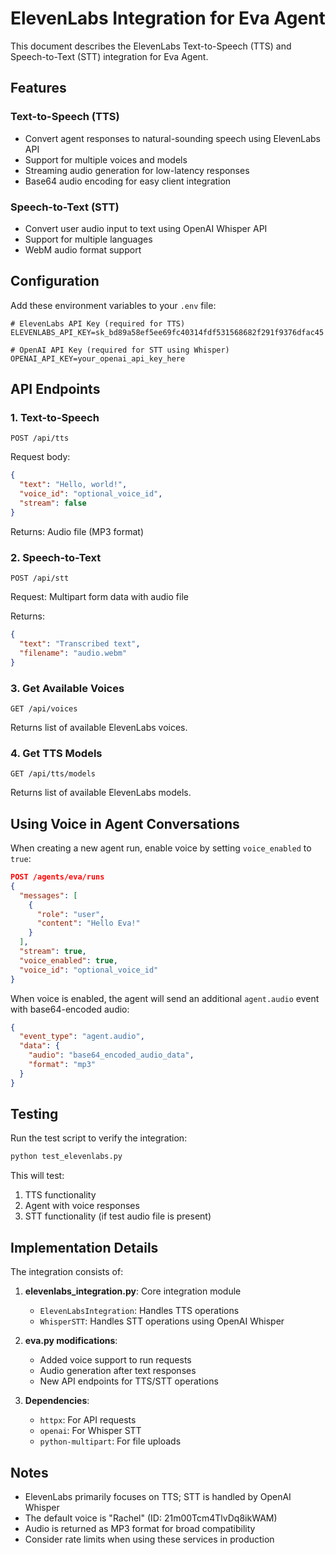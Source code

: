 # ElevenLabs Integration for Eva Agent

This document describes the ElevenLabs Text-to-Speech (TTS) and Speech-to-Text (STT) integration for Eva Agent.

## Features

### Text-to-Speech (TTS)
- Convert agent responses to natural-sounding speech using ElevenLabs API
- Support for multiple voices and models
- Streaming audio generation for low-latency responses
- Base64 audio encoding for easy client integration

### Speech-to-Text (STT)
- Convert user audio input to text using OpenAI Whisper API
- Support for multiple languages
- WebM audio format support

## Configuration

Add these environment variables to your `.env` file:

```env
# ElevenLabs API Key (required for TTS)
ELEVENLABS_API_KEY=sk_bd89a58ef5ee69fc40314fdf531568682f291f9376dfac45

# OpenAI API Key (required for STT using Whisper)
OPENAI_API_KEY=your_openai_api_key_here
```

## API Endpoints

### 1. Text-to-Speech
```
POST /api/tts
```

Request body:
```json
{
  "text": "Hello, world!",
  "voice_id": "optional_voice_id",
  "stream": false
}
```

Returns: Audio file (MP3 format)

### 2. Speech-to-Text
```
POST /api/stt
```

Request: Multipart form data with audio file

Returns:
```json
{
  "text": "Transcribed text",
  "filename": "audio.webm"
}
```

### 3. Get Available Voices
```
GET /api/voices
```

Returns list of available ElevenLabs voices.

### 4. Get TTS Models
```
GET /api/tts/models
```

Returns list of available ElevenLabs models.

## Using Voice in Agent Conversations

When creating a new agent run, enable voice by setting `voice_enabled` to `true`:

```json
POST /agents/eva/runs
{
  "messages": [
    {
      "role": "user",
      "content": "Hello Eva!"
    }
  ],
  "stream": true,
  "voice_enabled": true,
  "voice_id": "optional_voice_id"
}
```

When voice is enabled, the agent will send an additional `agent.audio` event with base64-encoded audio:

```json
{
  "event_type": "agent.audio",
  "data": {
    "audio": "base64_encoded_audio_data",
    "format": "mp3"
  }
}
```

## Testing

Run the test script to verify the integration:

```bash
python test_elevenlabs.py
```

This will test:
1. TTS functionality
2. Agent with voice responses
3. STT functionality (if test audio file is present)

## Implementation Details

The integration consists of:

1. **elevenlabs_integration.py**: Core integration module
   - `ElevenLabsIntegration`: Handles TTS operations
   - `WhisperSTT`: Handles STT operations using OpenAI Whisper

2. **eva.py modifications**:
   - Added voice support to run requests
   - Audio generation after text responses
   - New API endpoints for TTS/STT operations

3. **Dependencies**:
   - `httpx`: For API requests
   - `openai`: For Whisper STT
   - `python-multipart`: For file uploads

## Notes

- ElevenLabs primarily focuses on TTS; STT is handled by OpenAI Whisper
- The default voice is "Rachel" (ID: 21m00Tcm4TlvDq8ikWAM)
- Audio is returned as MP3 format for broad compatibility
- Consider rate limits when using these services in production